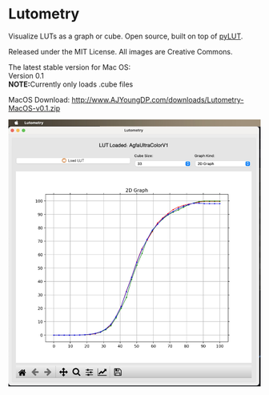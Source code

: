 # Lutometry
Visualize LUTs as a graph or cube. Open source, built on top of <a href = "https://github.com/gregcotten/pylut">pyLUT</a>.

Released under the MIT License. All images are Creative Commons.

The latest stable version for Mac OS:
<br>Version 0.1
<br><b>NOTE:</b>Currently only loads .cube files

MacOS Download:
http://www.AJYoungDP.com/downloads/Lutometry-MacOS-v0.1.zip

<img src = "source/images/lutometry-screenshot-version0.1.jpg">
